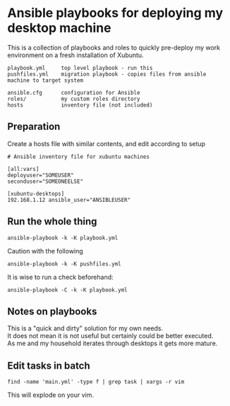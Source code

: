 # Ansible playbooks for deploying my desktop machine

This is a collection of playbooks and roles to quickly pre-deploy my work environment on a fresh installation of Xubuntu.

```
playbook.yml     top level playbook - run this
pushfiles.yml    migration playbook - copies files from ansible machine to target system 

ansible.cfg      configuration for Ansible
roles/           my custom roles directory
hosts            inventory file (not included)

```

## Preparation

Create a hosts file with similar contents, and edit according to setup
```
# Ansible inventory file for xubuntu machines

[all:vars]
deployuser="SOMEUSER"
seconduser="SOMEONEELSE"

[xubuntu-desktops]
192.168.1.12 ansible_user="ANSIBLEUSER"

```

## Run the whole thing

```
ansible-playbook -k -K playbook.yml
```
Caution with the following
```
ansible-playbook -k -K pushfiles.yml
```

It is wise to run a check beforehand:

```
ansible-playbook -C -k -K playbook.yml
```

## Notes on playbooks

This is a "quick and dirty" solution for my own needs.  
It does not mean it is not useful but certainly could be better executed.  
As me and my household iterates through desktops it gets more mature.

## Edit tasks in batch

```
find -name 'main.yml' -type f | grep task | xargs -r vim
```
This will explode on your vim.

